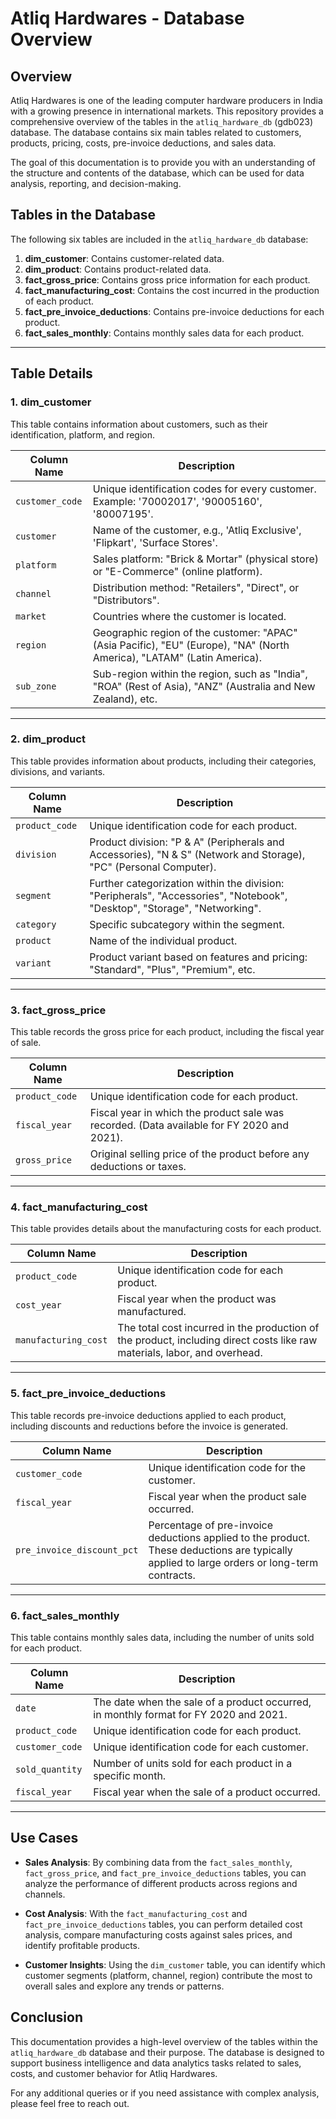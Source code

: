 # Atliq Hardwares - Database Overview

## Overview

Atliq Hardwares is one of the leading computer hardware producers in India with a growing presence in international markets. This repository provides a comprehensive overview of the tables in the `atliq_hardware_db` (gdb023) database. The database contains six main tables related to customers, products, pricing, costs, pre-invoice deductions, and sales data.

The goal of this documentation is to provide you with an understanding of the structure and contents of the database, which can be used for data analysis, reporting, and decision-making.

## Tables in the Database

The following six tables are included in the `atliq_hardware_db` database:

1. **dim_customer**: Contains customer-related data.
2. **dim_product**: Contains product-related data.
3. **fact_gross_price**: Contains gross price information for each product.
4. **fact_manufacturing_cost**: Contains the cost incurred in the production of each product.
5. **fact_pre_invoice_deductions**: Contains pre-invoice deductions for each product.
6. **fact_sales_monthly**: Contains monthly sales data for each product.

---

## Table Details

### 1. **dim_customer**

This table contains information about customers, such as their identification, platform, and region.

| Column Name    | Description                                                                                                                                  |
|----------------|----------------------------------------------------------------------------------------------------------------------------------------------|
| `customer_code` | Unique identification codes for every customer. Example: '70002017', '90005160', '80007195'.                                               |
| `customer`      | Name of the customer, e.g., 'Atliq Exclusive', 'Flipkart', 'Surface Stores'.                                                                 |
| `platform`      | Sales platform: "Brick & Mortar" (physical store) or "E-Commerce" (online platform).                                                        |
| `channel`       | Distribution method: "Retailers", "Direct", or "Distributors".                                                                               |
| `market`        | Countries where the customer is located.                                                                                                     |
| `region`        | Geographic region of the customer: "APAC" (Asia Pacific), "EU" (Europe), "NA" (North America), "LATAM" (Latin America).                       |
| `sub_zone`      | Sub-region within the region, such as "India", "ROA" (Rest of Asia), "ANZ" (Australia and New Zealand), etc.                                 |

---

### 2. **dim_product**

This table provides information about products, including their categories, divisions, and variants.

| Column Name    | Description                                                                                                                                  |
|----------------|----------------------------------------------------------------------------------------------------------------------------------------------|
| `product_code` | Unique identification code for each product.                                                                                                 |
| `division`     | Product division: "P & A" (Peripherals and Accessories), "N & S" (Network and Storage), "PC" (Personal Computer).                           |
| `segment`      | Further categorization within the division: "Peripherals", "Accessories", "Notebook", "Desktop", "Storage", "Networking".                    |
| `category`     | Specific subcategory within the segment.                                                                                                     |
| `product`      | Name of the individual product.                                                                                                               |
| `variant`      | Product variant based on features and pricing: "Standard", "Plus", "Premium", etc.                                                            |

---

### 3. **fact_gross_price**

This table records the gross price for each product, including the fiscal year of sale.

| Column Name    | Description                                                                                                                                  |
|----------------|----------------------------------------------------------------------------------------------------------------------------------------------|
| `product_code` | Unique identification code for each product.                                                                                                 |
| `fiscal_year`  | Fiscal year in which the product sale was recorded. (Data available for FY 2020 and 2021).                                                     |
| `gross_price`  | Original selling price of the product before any deductions or taxes.                                                                        |

---

### 4. **fact_manufacturing_cost**

This table provides details about the manufacturing costs for each product.

| Column Name         | Description                                                                                                                                  |
|---------------------|----------------------------------------------------------------------------------------------------------------------------------------------|
| `product_code`      | Unique identification code for each product.                                                                                                 |
| `cost_year`         | Fiscal year when the product was manufactured.                                                                                                |
| `manufacturing_cost`| The total cost incurred in the production of the product, including direct costs like raw materials, labor, and overhead.                       |

---

### 5. **fact_pre_invoice_deductions**

This table records pre-invoice deductions applied to each product, including discounts and reductions before the invoice is generated.

| Column Name            | Description                                                                                                                                 |
|------------------------|---------------------------------------------------------------------------------------------------------------------------------------------|
| `customer_code`         | Unique identification code for the customer.                                                                                               |
| `fiscal_year`           | Fiscal year when the product sale occurred.                                                                                               |
| `pre_invoice_discount_pct` | Percentage of pre-invoice deductions applied to the product. These deductions are typically applied to large orders or long-term contracts. |

---

### 6. **fact_sales_monthly**

This table contains monthly sales data, including the number of units sold for each product.

| Column Name    | Description                                                                                                                                  |
|----------------|----------------------------------------------------------------------------------------------------------------------------------------------|
| `date`         | The date when the sale of a product occurred, in monthly format for FY 2020 and 2021.                                                       |
| `product_code` | Unique identification code for each product.                                                                                                 |
| `customer_code`| Unique identification code for each customer.                                                                                               |
| `sold_quantity`| Number of units sold for each product in a specific month.                                                                                   |
| `fiscal_year`  | Fiscal year when the sale of a product occurred.                                                                                             |

---

## Use Cases

- **Sales Analysis**: By combining data from the `fact_sales_monthly`, `fact_gross_price`, and `fact_pre_invoice_deductions` tables, you can analyze the performance of different products across regions and channels.
  
- **Cost Analysis**: With the `fact_manufacturing_cost` and `fact_pre_invoice_deductions` tables, you can perform detailed cost analysis, compare manufacturing costs against sales prices, and identify profitable products.

- **Customer Insights**: Using the `dim_customer` table, you can identify which customer segments (platform, channel, region) contribute the most to overall sales and explore any trends or patterns.

## Conclusion

This documentation provides a high-level overview of the tables within the `atliq_hardware_db` database and their purpose. The database is designed to support business intelligence and data analytics tasks related to sales, costs, and customer behavior for Atliq Hardwares.

For any additional queries or if you need assistance with complex analysis, please feel free to reach out.


